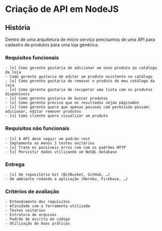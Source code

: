 # Criação de API em NodeJS

## História
Dentro de uma arquitetura de micro serviço precisamos de uma API para cadastro de produtos para uma loja genérica.

### Requisitos funcionais
	- [x] Como gerente gostaria de adicionar um novo produto ao catálogo da loja
	- Como gerente gostaria de editar um produto existente no catálogo
	- [x] Como gerente gostaria de remover o produto do meu catálogo da loja
	- [x] Como gerente gostaria de recuperar uma lista com os produtos disponíveis
	- [x] Como gerente gostaria de buscar produtos
	- [x] Como gerente preciso que os resultados sejam páginados
	- [x] Como gerente quero que apenas pessoas com permissão possam: adicionar, editar remover produtos
	- [x] Como cliente quero visualizar um produto
### Requisitos não funcionais
	- [x] A API deve seguir um padrão rest
	- Implemente ao menos 3 testes unitários
	- [x] Trate os possíveis erros com com os padrões HTTP
	- [x] Persistir dados utilizando um NoSQL database

### Entrega
	- [x] Um repositório Git (BitBucket, GitHub, …)
	- Um ambiente rodando a aplicação (Heroku, Firebase, …)

### Critérios de avaliação
	- Entendimento dos requisitos
	- Afinidade com a ferramenta utilizada
	- Testes unitários
	- Estrutura de arquivos
	- Padrão de escrita do código
	- Utilização de boas práticas

